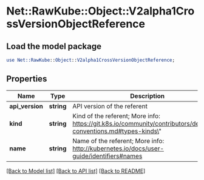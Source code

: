 # Net::RawKube::Object::V2alpha1CrossVersionObjectReference

## Load the model package
```perl
use Net::RawKube::Object::V2alpha1CrossVersionObjectReference;
```

## Properties
Name | Type | Description | Notes
------------ | ------------- | ------------- | -------------
**api_version** | **string** | API version of the referent | [optional] 
**kind** | **string** | Kind of the referent; More info: https://git.k8s.io/community/contributors/devel/api-conventions.md#types-kinds\&quot; | 
**name** | **string** | Name of the referent; More info: http://kubernetes.io/docs/user-guide/identifiers#names | 

[[Back to Model list]](../README.md#documentation-for-models) [[Back to API list]](../README.md#documentation-for-api-endpoints) [[Back to README]](../README.md)


